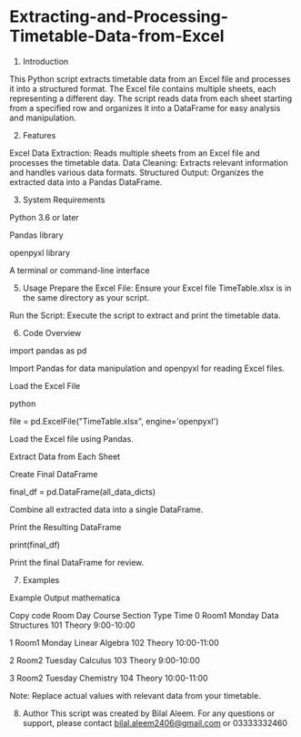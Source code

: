 # Extracting-and-Processing-Timetable-Data-from-Excel

1. Introduction

This Python script extracts timetable data from an Excel file and processes it into a structured format. The Excel file contains multiple sheets, each representing a different day. The script reads data from each sheet starting from a specified row and organizes it into a DataFrame for easy analysis and manipulation.

2. Features

Excel Data Extraction: Reads multiple sheets from an Excel file and processes the timetable data.
Data Cleaning: Extracts relevant information and handles various data formats.
Structured Output: Organizes the extracted data into a Pandas DataFrame.

3. System Requirements

Python 3.6 or later

Pandas library

openpyxl library

A terminal or command-line interface


5. Usage
Prepare the Excel File: Ensure your Excel file TimeTable.xlsx is in the same directory as your script.



Run the Script: Execute the script to extract and print the timetable data.



6. Code Overview


import pandas as pd

Import Pandas for data manipulation and openpyxl for reading Excel files.



Load the Excel File

python

file = pd.ExcelFile("TimeTable.xlsx", engine='openpyxl')

Load the Excel file using Pandas.

Extract Data from Each Sheet





Create Final DataFrame

final_df = pd.DataFrame(all_data_dicts)

Combine all extracted data into a single DataFrame.

Print the Resulting DataFrame

print(final_df)

Print the final DataFrame for review.

7. Examples

Example Output
mathematica

Copy code
    Room       Day                Course Section   Type        Time
0  Room1  Monday   Data Structures    101 Theory    9:00-10:00

1  Room1  Monday     Linear Algebra    102 Theory  10:00-11:00

2  Room2  Tuesday         Calculus     103 Theory    9:00-10:00

3  Room2  Tuesday        Chemistry     104 Theory  10:00-11:00

Note: Replace actual values with relevant data from your timetable.



8. Author
This script was created by Bilal Aleem. For any questions or support, please contact bilal.aleem2406@gmail.com or 03333332460


